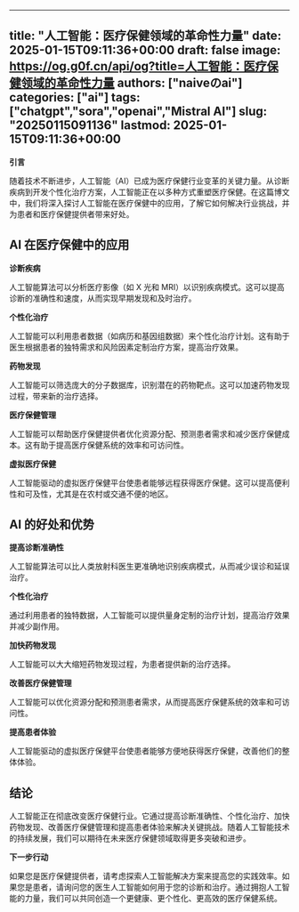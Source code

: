 
---
title: "人工智能：医疗保健领域的革命性力量"
date: 2025-01-15T09:11:36+00:00
draft: false
image: https://og.g0f.cn/api/og?title=人工智能：医疗保健领域的革命性力量
authors: ["naiveのai"]
categories: ["ai"]
tags: ["chatgpt","sora","openai","Mistral AI"]
slug: "20250115091136"
lastmod: 2025-01-15T09:11:36+00:00
---
**引言**

随着技术不断进步，人工智能（AI）已成为医疗保健行业变革的关键力量。从诊断疾病到开发个性化治疗方案，人工智能正在以多种方式重塑医疗保健。在这篇博文中，我们将深入探讨人工智能在医疗保健中的应用，了解它如何解决行业挑战，并为患者和医疗保健提供者带来好处。

## AI 在医疗保健中的应用

**诊断疾病**

人工智能算法可以分析医疗影像（如 X 光和 MRI）以识别疾病模式。这可以提高诊断的准确性和速度，从而实现早期发现和及时治疗。

**个性化治疗**

人工智能可以利用患者数据（如病历和基因组数据）来个性化治疗计划。这有助于医生根据患者的独特需求和风险因素定制治疗方案，提高治疗效果。

**药物发现**

人工智能可以筛选庞大的分子数据库，识别潜在的药物靶点。这可以加速药物发现过程，带来新的治疗选择。

**医疗保健管理**

人工智能可以帮助医疗保健提供者优化资源分配、预测患者需求和减少医疗保健成本。这有助于提高医疗保健系统的效率和可访问性。

**虚拟医疗保健**

人工智能驱动的虚拟医疗保健平台使患者能够远程获得医疗保健。这可以提高便利性和可及性，尤其是在农村或交通不便的地区。

## AI 的好处和优势

**提高诊断准确性**

人工智能算法可以比人类放射科医生更准确地识别疾病模式，从而减少误诊和延误治疗。

**个性化治疗**

通过利用患者的独特数据，人工智能可以提供量身定制的治疗计划，提高治疗效果并减少副作用。

**加快药物发现**

人工智能可以大大缩短药物发现过程，为患者提供新的治疗选择。

**改善医疗保健管理**

人工智能可以优化资源分配和预测患者需求，从而提高医疗保健系统的效率和可访问性。

**提高患者体验**

人工智能驱动的虚拟医疗保健平台使患者能够方便地获得医疗保健，改善他们的整体体验。

## 结论

人工智能正在彻底改变医疗保健行业。它通过提高诊断准确性、个性化治疗、加快药物发现、改善医疗保健管理和提高患者体验来解决关键挑战。随着人工智能技术的持续发展，我们可以期待在未来医疗保健领域取得更多突破和进步。

**下一步行动**

如果您是医疗保健提供者，请考虑探索人工智能解决方案来提高您的实践效率。如果您是患者，请询问您的医生人工智能如何用于您的诊断和治疗。通过拥抱人工智能的力量，我们可以共同创造一个更健康、更个性化、更高效的医疗保健系统。